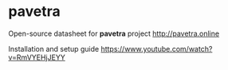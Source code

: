 # pavetra

Open-source datasheet for **pavetra** project http://pavetra.online

Installation and setup guide https://www.youtube.com/watch?v=RmVYEHjJEYY
